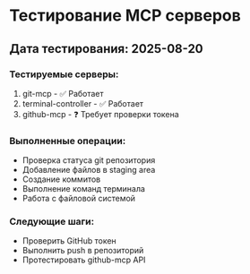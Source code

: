 # Тестирование MCP серверов

## Дата тестирования: 2025-08-20

### Тестируемые серверы:
1. git-mcp - ✅ Работает
2. terminal-controller - ✅ Работает  
3. github-mcp - ❓ Требует проверки токена

### Выполненные операции:
- Проверка статуса git репозитория
- Добавление файлов в staging area
- Создание коммитов
- Выполнение команд терминала
- Работа с файловой системой

### Следующие шаги:
- Проверить GitHub токен
- Выполнить push в репозиторий
- Протестировать github-mcp API
